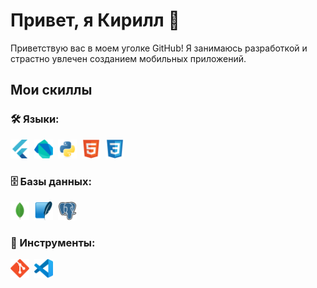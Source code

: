 # Привет, я Кирилл 👋

Приветствую вас в моем уголке GitHub! Я занимаюсь разработкой и страстно увлечен созданием мобильных приложений.


## Мои скиллы

### :hammer_and_wrench: Языки:
<div>
  <img src="https://github.com/devicons/devicon/blob/master/icons/flutter/flutter-original.svg" title="Flutter" alt="Flutter" width="30" height="30"/>&nbsp;
  <img src="https://github.com/devicons/devicon/blob/master/icons/dart/dart-original.svg" title="Dart" alt="Dart" width="30" height="30"/>&nbsp;
  <img src="https://github.com/devicons/devicon/blob/master/icons/python/python-original.svg" title="Python" alt="Python" width="30" height="30"/>&nbsp;
  <img src="https://github.com/devicons/devicon/blob/master/icons/html5/html5-original.svg" title="HTML5" alt="HTML5" width="30" height="30"/>&nbsp;
  <img src="https://github.com/devicons/devicon/blob/master/icons/css3/css3-original.svg" title="CSS" alt="CSS" width="30" height="30"/>&nbsp;
</div>

### :file_cabinet: Базы данных:
<div>
<img src="https://github.com/devicons/devicon/blob/master/icons/mongodb/mongodb-original.svg" title="MongoDB" alt="MongoDB" width="30" height="30"/>&nbsp;
<img src="https://github.com/devicons/devicon/blob/master/icons/sqlite/sqlite-original.svg" title="sqlite" alt="sqlite" width="30" height="30"/>&nbsp;
<img src="https://github.com/devicons/devicon/blob/master/icons/postgresql/postgresql-original.svg" title="postgresql" alt="postgresql" width="30" height="30"/>&nbsp;
</div>

### :toolbox: Инструменты:
<img src="https://github.com/devicons/devicon/blob/master/icons/git/git-original.svg" title="git" alt="git" width="30" height="30"/>&nbsp;
<img src="https://github.com/devicons/devicon/blob/master/icons/vscode/vscode-original.svg" title="vscode" alt="vscode" width="30" height="30"/>&nbsp;


<!-- 
![](https://github-profile-summary-cards.vercel.app/api/cards/profile-details?username=kirill89450&theme=solarized_dark)
![](https://github-profile-summary-cards.vercel.app/api/cards/most-commit-language?username=kirill89450&theme=solarized_dark)
![](https://github-profile-summary-cards.vercel.app/api/cards/repos-per-language?username=kirill89450&theme=solarized_dark)
![](https://github-profile-summary-cards.vercel.app/api/cards/stats?username=kirill89450&theme=solarized_dark)
![](https://github-profile-summary-cards.vercel.app/api/cards/productive-time?username=kirill89450&theme=solarized_dark)
-->
